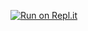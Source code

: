 [![Run on Repl.it](https://repl.it/badge/github/whweasel/dust_codereview)](https://repl.it/github/whweasel/dust_codereview)